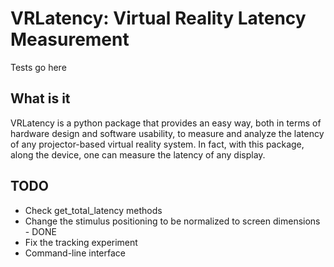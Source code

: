 # VRLatency: Virtual Reality Latency Measurement 
Tests go here

## What is it
VRLatency is a python package that provides an easy way, both in terms of hardware design and software usability, to measure and analyze the latency of any projector-based virtual reality system. In fact, with this package, along the device, one can measure the latency of any display.

## TODO
- Check get_total_latency methods
- Change the stimulus positioning to be normalized to screen dimensions - DONE
- Fix the tracking experiment
- Command-line interface
